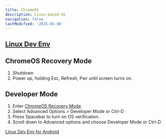 ```yaml
---
title: ChromeOS
description: Linux-based OS
navigation: false
lastModified: '2025-01-08'
---
```


## [Linux Dev Env](LDE.md)

## ChromeOS Recovery Mode

1. Shutdown
2. Power up, holding Esc, Refresh, Pwr until screen turns on.

## Developer Mode

1. Enter [ChromeOS Recovery Mode](#chromeos-recovery-mode)
2. Select Advanced Options > Developer Mode or Ctrl-D
3. Press Spacebar to turn on OS verification.
4. Scroll down to Advanced options and choose Developer Mode or Ctrl-D

<div class="ab-buttons">
    <div class="item-00 box1"><a href="LDE/"><p>Linux Dev Env for Android</p></a></div>
</div>
